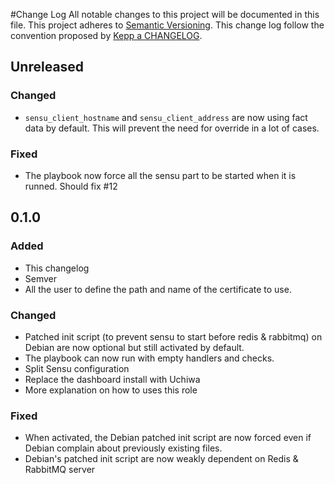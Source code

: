 #Change Log
All notable changes to this project will be documented in this file.
This project adheres to [Semantic Versioning](http://semver.org/).
This change log follow the convention proposed by [Kepp a CHANGELOG](http://keepachangelog.com/).

## Unreleased

### Changed

- `sensu_client_hostname` and `sensu_client_address` are now using fact data by default. This will prevent the need for override in a lot of cases.

### Fixed

- The playbook now force all the sensu part to be started when it is runned. Should fix #12

## 0.1.0

### Added

- This changelog
- Semver
- All the user to define the path and name of the certificate to use.

### Changed

- Patched init script (to prevent sensu to start before redis &
  rabbitmq) on Debian are now optional but still activated by
  default.
- The playbook can now run with empty handlers and checks.
- Split Sensu configuration
- Replace the dashboard install with Uchiwa
- More explanation on how to uses this role

### Fixed

- When activated, the Debian patched init script are now forced even
  if Debian complain about previously existing files.
- Debian's patched init script are now weakly dependent on Redis &
  RabbitMQ server
